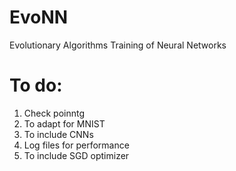 # EvoNN
Evolutionary Algorithms Training of Neural Networks

# To do:
1. Check poinntg
2. To adapt for MNIST
3. To include CNNs
4. Log files for performance
5. To include SGD optimizer

